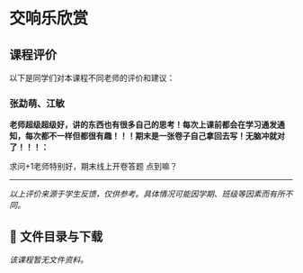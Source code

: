 # 交响乐欣赏

## 课程评价

以下是同学们对本课程不同老师的评价和建议：

### 张勐萌、江敏

**老师超级超级好，讲的东西也有很多自己的思考！每次上课前都会在学习通发通知，每次都不一样但都很有趣！！！期末是一张卷子自己拿回去写！无脑冲就对了！！！：**

求问+1老师特别好，期末线上开卷答题       点到嘛？

---

*以上评价来源于学生反馈，仅供参考。具体情况可能因学期、班级等因素而有所不同。*
## 📄 文件目录与下载

_该课程暂无文件资料。_
